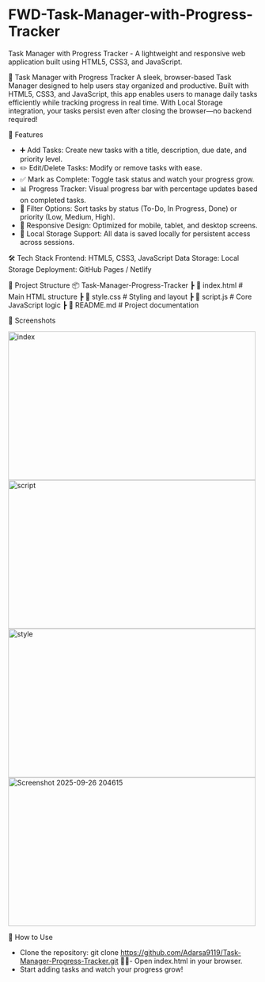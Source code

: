 # FWD-Task-Manager-with-Progress-Tracker
Task Manager with Progress Tracker - A lightweight and responsive web application built using  HTML5, CSS3, and JavaScript. 


📌 Task Manager with Progress Tracker
A sleek, browser-based Task Manager designed to help users stay organized and productive. Built with HTML5, CSS3, and JavaScript, this app enables users to manage daily tasks efficiently while tracking progress in real time. With Local Storage integration, your tasks persist even after closing the browser—no backend required!

🚀 Features
- ➕ Add Tasks: Create new tasks with a title, description, due date, and priority level.
- ✏️ Edit/Delete Tasks: Modify or remove tasks with ease.
- ✅ Mark as Complete: Toggle task status and watch your progress grow.
- 📊 Progress Tracker: Visual progress bar with percentage updates based on completed tasks.
- 🔎 Filter Options: Sort tasks by status (To-Do, In Progress, Done) or priority (Low, Medium, High).
- 📱 Responsive Design: Optimized for mobile, tablet, and desktop screens.
- 💾 Local Storage Support: All data is saved locally for persistent access across sessions.

🛠️ Tech Stack
Frontend: HTML5, CSS3, JavaScript
Data Storage: Local Storage
Deployment: GitHub Pages / Netlify



📂 Project Structure
📦 Task-Manager-Progress-Tracker
 ┣ 📜 index.html      # Main HTML structure
 ┣ 📜 style.css       # Styling and layout
 ┣ 📜 script.js       # Core JavaScript logic
 ┣ 📜 README.md       # Project documentation



📸 Screenshots

<img width="500" height="300" alt="index" src="https://github.com/user-attachments/assets/4c0d8794-221a-48ad-a5a3-903a8670fbe3" />

<img width="500" height="300" alt="script" src="https://github.com/user-attachments/assets/3b52d4f1-6db9-4229-a166-e8c88f56d687" />

<img width="500" height="300" alt="style" src="https://github.com/user-attachments/assets/fd0467d7-d5b4-4ba9-a6aa-81aa08e00edf" />

<img width="500" height="300" alt="Screenshot 2025-09-26 204615" src="https://github.com/user-attachments/assets/e3f8b4c1-91bc-4849-960b-0dc6bb5b61c8" />




📘 How to Use
- Clone the repository:
git clone https://github.com/Adarsa9119/Task-Manager-Progress-Tracker.git
- Open index.html in your browser.
- Start adding tasks and watch your progress grow!

